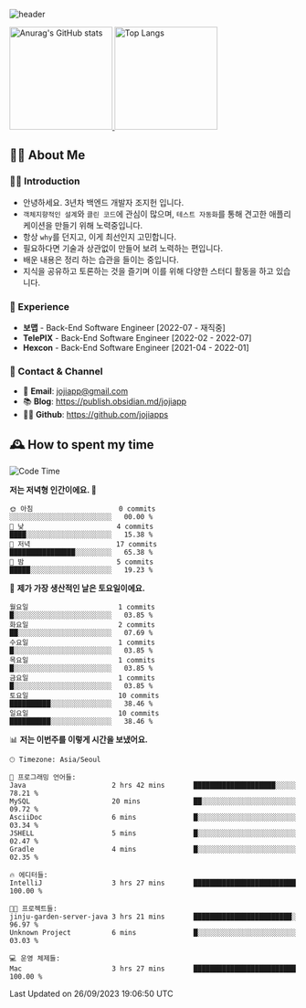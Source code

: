 ![header](https://capsule-render.vercel.app/api?type=transparent&fontColor=6b32af&height=200&text=Back-End%20Developer&fontSize=60)

<a href="#">
  <img height="180px" src="https://github-readme-stats.vercel.app/api?username=jojiapps&show_icons=true&theme=midnight-purple&locale=kr" alt="Anurag's GitHub stats"/>
</a>

<a href="#">
  <img height="180px" src="https://github-readme-stats.vercel.app/api/top-langs/?username=jojiapps&theme=midnight-purple&layout=compact&locale=kr" alt="Top Langs"/>
</a>

## 💁‍♂️ About Me

### 🙇‍♂️ Introduction

- 안녕하세요. 3년차 백엔드 개발자 조지헌 입니다.
- `객체지향적인 설계`와 `클린 코드`에 관심이 많으며, `테스트 자동화`를 통해 견고한 애플리케이션을 만들기 위해 노력중입니다.
- 항상 `why`를 던지고, 이게 최선인지 고민합니다.
- 필요하다면 기술과 상관없이 만들어 보려 노력하는 편입니다.
- 배운 내용은 정리 하는 습관을 들이는 중입니다.
- 지식을 공유하고 토론하는 것을 즐기며 이를 위해 다양한 스터디 활동을 하고 있습니다.

### 💼 Experience

- **보맵** - Back-End Software Engineer [2022-07 - 재직중]
- **TelePIX** - Back-End Software Engineer [2022-02 - 2022-07]
- **Hexcon** - Back-End Software Engineer [2021-04 - 2022-01]

### 🤝 Contact & Channel

- 📧 **Email**: jojiapp@gmail.com
- 📚 **Blog**: https://publish.obsidian.md/jojiapp
- 👨‍💻 **Github**: https://github.com/jojiapps

## 🕰 How to spent my time
<!--START_SECTION:waka-->
![Code Time](http://img.shields.io/badge/Code%20Time-564%20hrs%2048%20mins-blue)

**저는 저녁형 인간이에요. 🦉** 

```text
🌞 아침                     0 commits           ░░░░░░░░░░░░░░░░░░░░░░░░░   00.00 % 
🌆 낮　                     4 commits           ████░░░░░░░░░░░░░░░░░░░░░   15.38 % 
🌃 저녁                     17 commits          ████████████████░░░░░░░░░   65.38 % 
🌙 밤　                     5 commits           █████░░░░░░░░░░░░░░░░░░░░   19.23 % 
```
📅 **제가 가장 생산적인 날은 토요일이에요.** 

```text
월요일                      1 commits           █░░░░░░░░░░░░░░░░░░░░░░░░   03.85 % 
화요일                      2 commits           ██░░░░░░░░░░░░░░░░░░░░░░░   07.69 % 
수요일                      1 commits           █░░░░░░░░░░░░░░░░░░░░░░░░   03.85 % 
목요일                      1 commits           █░░░░░░░░░░░░░░░░░░░░░░░░   03.85 % 
금요일                      1 commits           █░░░░░░░░░░░░░░░░░░░░░░░░   03.85 % 
토요일                      10 commits          ██████████░░░░░░░░░░░░░░░   38.46 % 
일요일                      10 commits          ██████████░░░░░░░░░░░░░░░   38.46 % 
```


📊 **저는 이번주를 이렇게 시간을 보냈어요.** 

```text
🕑︎ Timezone: Asia/Seoul

💬 프로그래밍 언어들: 
Java                     2 hrs 42 mins       ████████████████████░░░░░   78.21 % 
MySQL                    20 mins             ██░░░░░░░░░░░░░░░░░░░░░░░   09.72 % 
AsciiDoc                 6 mins              █░░░░░░░░░░░░░░░░░░░░░░░░   03.34 % 
JSHELL                   5 mins              █░░░░░░░░░░░░░░░░░░░░░░░░   02.47 % 
Gradle                   4 mins              █░░░░░░░░░░░░░░░░░░░░░░░░   02.35 % 

🔥 에디터들: 
IntelliJ                 3 hrs 27 mins       █████████████████████████   100.00 % 

🐱‍💻 프로젝트들: 
jinju-garden-server-java 3 hrs 21 mins       ████████████████████████░   96.97 % 
Unknown Project          6 mins              █░░░░░░░░░░░░░░░░░░░░░░░░   03.03 % 

💻 운영 체제들: 
Mac                      3 hrs 27 mins       █████████████████████████   100.00 % 
```


 Last Updated on 26/09/2023 19:06:50 UTC
<!--END_SECTION:waka-->
